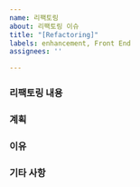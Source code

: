 ```yaml
---
name: 리팩토링
about: 리팩토링 이슈
title: "[Refactoring]"
labels: enhancement, Front End
assignees: ''

---
```


### 리팩토링 내용

### 계획

### 이유

### 기타 사항
